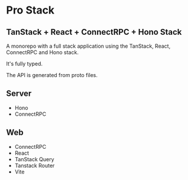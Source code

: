 # Pro Stack

## TanStack + React + ConnectRPC + Hono Stack

A monorepo with a full stack application using the TanStack, React, ConnectRPC and Hono stack.

It's fully typed.

The API is generated from proto files.

## Server

- Hono
- ConnectRPC

## Web

- ConnectRPC
- React
- TanStack Query
- Tanstack Router
- Vite
